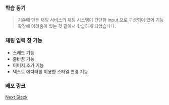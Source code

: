 ### 학습 동기
> 기존에 만든 채팅 서비스의 채팅 시스템이 간단한 input 으로 구성되어 있어 기능확장에 어려움이 있는 것 같아서 학습하게 되었습니다.
>

### 채팅 입력 창 기능
- 스레드 기능
- 줄바꿈 기능
- 이미지 추가 기능
- 텍스트 에디터를 이용한 스타일 변경 기능

### 배포 링크
[Next Slack](https://next-slack-alpha.vercel.app/)